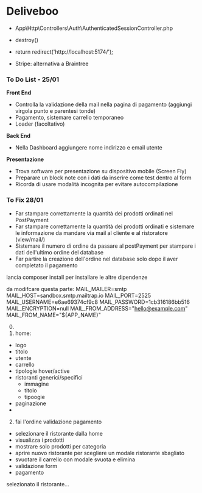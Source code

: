 Deliveboo 
===

- App\Http\Controllers\Auth\AuthenticatedSessionController.php 
- destroy()
- return redirect('http://localhost:5174/');

- Stripe: alternativa a Braintree


### To Do List - 25/01 

**Front End**
  - Controlla la validazione della mail nella pagina di pagamento (aggiungi virgola punto e parentesi tonde)
  - Pagamento, sistemare carrello temporaneo
  - Loader (facoltativo)

**Back End**
  - Nella Dashboard aggiungere nome indirizzo e email utente

**Presentazione**
  - Trova software per presentazione su dispositivo mobile (Screen Fly)
  - Preparare un block note con i dati da inserire come test dentro al form
  - Ricorda di usare modalità incognita per evitare autocompilazione


### To Fix 28/01

  - Far stampare correttamente la quantità dei prodotti ordinati nel PostPayment
  - Far stampare correttamente la quantità dei prodotti ordinati e sistemare le informazione da mandare via mail al cliente e al ristoratore (view/mail/)
  - Sistemare il numero di ordine da passare al postPayment per stampare i dati dell'ultimo ordine del database
  - Far partire la creazione dell'ordine nel database solo dopo il aver completato il pagamento


lancia composer install per installare le altre dipendenze

da modifcare questa parte:
MAIL_MAILER=smtp
MAIL_HOST=sandbox.smtp.mailtrap.io
MAIL_PORT=2525
MAIL_USERNAME=e6ae69374cf9c8
MAIL_PASSWORD=1cb316186bb516
MAIL_ENCRYPTION=null
MAIL_FROM_ADDRESS="hello@example.com"
MAIL_FROM_NAME="${APP_NAME}"

0. 
1. home:
  - logo 
  - titolo 
  - utente
  - carrello
  - tipologie hover/active
  - ristoranti generici/specifici
    - immagine
    - titolo
    - tipoogie 
  - paginazione
  - 
2. fai l'ordine validazione pagamento 
  - selezionare il ristorante dalla home
  - visualizza i prodotti
  - mostrare solo prodotti per categoria
  - aprire nuovo ristorante per scegliere un modale ristorante sbagliato 
  - svuotare il carrello con modale svuota e elimina
  - validazione form
  - pagamento

selezionato il ristorante... 